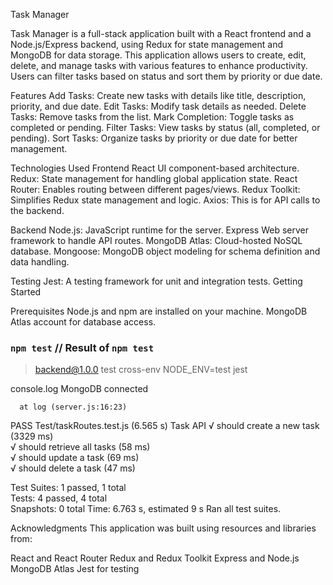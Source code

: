 Task Manager

Task Manager is a full-stack application built with a React frontend and a Node.js/Express backend, using Redux for state management and MongoDB for data storage. This application allows users to create, edit, delete, and manage tasks with various features to enhance productivity. Users can filter tasks based on status and sort them by priority or due date.

Features
Add Tasks: Create new tasks with details like title, description, priority, and due date.
Edit Tasks: Modify task details as needed.
Delete Tasks: Remove tasks from the list.
Mark Completion: Toggle tasks as completed or pending.
Filter Tasks: View tasks by status (all, completed, or pending).
Sort Tasks: Organize tasks by priority or due date for better management.

Technologies Used
Frontend
React UI component-based architecture.
Redux: State management for handling global application state.
React Router: Enables routing between different pages/views.
Redux Toolkit: Simplifies Redux state management and logic.
Axios: This is for API calls to the backend.

Backend
Node.js: JavaScript runtime for the server.
Express Web server framework to handle API routes.
MongoDB Atlas: Cloud-hosted NoSQL database.
Mongoose: MongoDB object modeling for schema definition and data handling.

Testing
Jest: A testing framework for unit and integration tests.
Getting Started

Prerequisites
Node.js and npm are installed on your machine.
MongoDB Atlas account for database access.

### `npm test` // Result of `npm test`

> backend@1.0.0 test
> cross-env NODE_ENV=test jest

  console.log
    MongoDB connected

      at log (server.js:16:23)

 PASS  Test/taskRoutes.test.js (6.565 s)
  Task API
    √ should create a new task (3329 ms)                                                                
    √ should retrieve all tasks (58 ms)                                                                 
    √ should update a task (69 ms)                                                                      
    √ should delete a task (47 ms)                                                                      
                                                                                                        
Test Suites: 1 passed, 1 total                                                                          
Tests:       4 passed, 4 total                                                                          
Snapshots:   0 total
Time:        6.763 s, estimated 9 s
Ran all test suites.

Acknowledgments
This application was built using resources and libraries from:

React and React Router
Redux and Redux Toolkit
Express and Node.js
MongoDB Atlas
Jest for testing


